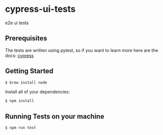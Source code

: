 # cypress-ui-tests

e2e ui tests

## Prerequisites

The tests are written using pytest, so if you want to learn more here are the docs: [cypress](https://www.cypress.io/)

## Getting Started

```bash
$ brew install node
```
Install all of your dependencies:

```bash
$ npm install
```

## Running Tests on your machine

```bash
$ npm run test
```
